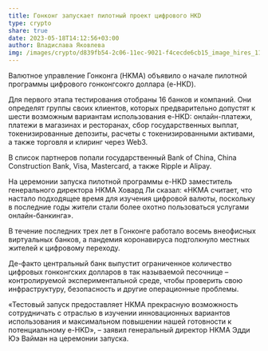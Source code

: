 ```yaml
---
title: Гонконг запускает пилотный проект цифрового HKD
type: crypto
share: true
date: 2023-05-18T14:12:56+03:00
author: Владислава Яковлева
img: /images/crypto/d839fb54-2c06-11ec-9021-f4cecde6cb15_image_hires_110359.webp
---
```

Валютное управление Гонконга (HKMA) объявило о начале пилотной программы цифрового гонконгсокго доллара (e-HKD).

Для первого этапа тестирования отобраны 16 банков и компаний. Они определят группы своих клиентов, которых предварительно допустят к шести возможным вариантам использования e-HKD: онлайн-платежи, платежи в магазинах и ресторанах, сбор государственных выплат, токенизированные депозиты, расчеты с токенизированными активами, а также торговля и клиринг через Web3.

В список партнеров попали государственный Bank of China, China Construction Bank, Visa, Mastercard, а также Ripple и Alipay.

На церемонии запуска пилотной программы e-HKD заместитель генерального директора HKMA Ховард Ли сказал: «HKMA считает, что настало подходящее время для изучения цифровой валюты, поскольку в последние годы жители стали более охотно пользоваться услугами онлайн-банкинга».

В течение последних трех лет в Гонконге работало восемь внеофисных виртуальных банков, а пандемия коронавируса подтолкнуло местных жителей к цифровому переходу.

Де-факто центральный банк выпустит ограниченное количество цифровых гонконгских долларов в так называемой песочнице – контролируемой экспериментальной среде, чтобы проверить свою инфраструктуру, безопасность и другие операционные проблемы.

«Тестовый запуск предоставляет HKMA прекрасную возможность сотрудничать с отраслью в изучении инновационных вариантов использования и максимальном повышении нашей готовности к потенциальному e-HKD», – заявил генеральный директор HKMA Эдди Юэ Вайман на церемонии запуска.